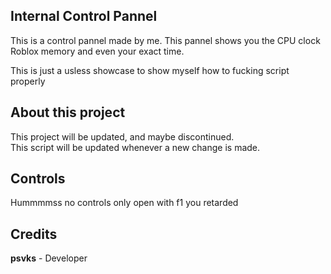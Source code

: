 ## Internal Control Pannel

This is a control pannel made by me. This pannel shows you the CPU clock  
Roblox memory and even your exact time.

This is just a usless showcase to show myself how to fucking script properly

## About this project

This project will be updated, and maybe discontinued.  
This script will be updated whenever a new change is made.

## Controls


Hummmmss no controls only open with f1 you retarded


## Credits

**psvks** - Developer
